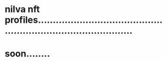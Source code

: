# nilva nft profiles.....................................................................................
# soon........
